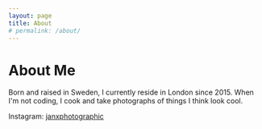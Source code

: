 ```yaml
---
layout: page
title: About
# permalink: /about/
---
```


# About Me

Born and raised in Sweden, I currently reside in London since 2015. When I'm not coding, I cook and take photographs of things I think look cool.

Instagram: [janxphotographic](https://www.instagram.com/janxphotographic)